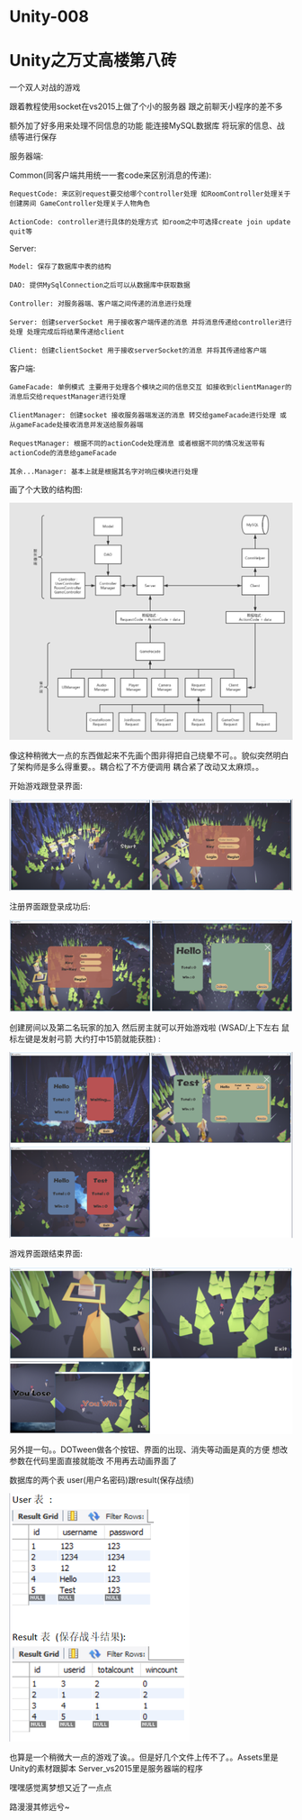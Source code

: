 # Unity-008

# Unity之万丈高楼第八砖

一个双人对战的游戏

跟着教程使用socket在vs2015上做了个小的服务器 跟之前聊天小程序的差不多

额外加了好多用来处理不同信息的功能 能连接MySQL数据库 将玩家的信息、战绩等进行保存

服务器端:

Common(同客户端共用统一一套code来区别消息的传递):

	RequestCode: 来区别request要交给哪个controller处理 如RoomController处理关于创建房间 GameController处理关于人物角色

	ActionCode: controller进行具体的处理方式 如room之中可选择create join update quit等
	
Server:

	Model: 保存了数据库中表的结构
	
	DAO: 提供MySqlConnection之后可以从数据库中获取数据
	
	Controller: 对服务器端、客户端之间传递的消息进行处理
	
	Server: 创建serverSocket 用于接收客户端传递的消息 并将消息传递给controller进行处理 处理完成后将结果传递给client
	
	Client: 创建clientSocket 用于接收serverSocket的消息 并将其传递给客户端
	
客户端:

	GameFacade: 单例模式 主要用于处理各个模块之间的信息交互 如接收到clientManager的消息后交给requestManager进行处理
	
	ClientManager: 创建socket 接收服务器端发送的消息 转交给gameFacade进行处理 或从gameFacade处接收消息并发送给服务器端
	
	RequestManager: 根据不同的actionCode处理消息 或者根据不同的情况发送带有actionCode的消息给gameFacade
	
	其余...Manager: 基本上就是根据其名字对响应模块进行处理

画了个大致的结构图:

![image](https://github.com/HighwayWu/Unity-008/raw/master/Screenshots/Structure.png)

像这种稍微大一点的东西做起来不先画个图非得把自己绕晕不可。。貌似突然明白了架构师是多么得重要。。耦合松了不方便调用 耦合紧了改动又太麻烦。。

开始游戏跟登录界面:

![image](https://github.com/HighwayWu/Unity-008/raw/master/Screenshots/图片1.png)

注册界面跟登录成功后:

![image](https://github.com/HighwayWu/Unity-008/raw/master/Screenshots/图片2.png)

创建房间以及第二名玩家的加入 然后房主就可以开始游戏啦 (WSAD/上下左右 鼠标左键是发射弓箭 大约打中15箭就能获胜) :

![image](https://github.com/HighwayWu/Unity-008/raw/master/Screenshots/图片3.png)

游戏界面跟结束界面:

![image](https://github.com/HighwayWu/Unity-008/raw/master/Screenshots/图片4.png)

另外提一句。。DOTween做各个按钮、界面的出现、消失等动画是真的方便 想改参数在代码里面直接就能改 不用再去动画界面了

数据库的两个表 user(用户名密码)跟result(保存战绩)

![image](https://github.com/HighwayWu/Unity-008/raw/master/Screenshots/图片5.png)

也算是一个稍微大一点的游戏了诶。。但是好几个文件上传不了。。Assets里是Unity的素材跟脚本 Server_vs2015里是服务器端的程序

嘿嘿感觉离梦想又近了一点点

路漫漫其修远兮~
